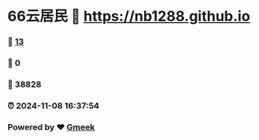 # 66云居民 :link: https://nb1288.github.io 
### :page_facing_up: [13](https://nb1288.github.io/tag.html) 
### :speech_balloon: 0 
### :hibiscus: 38828 
### :alarm_clock: 2024-11-08 16:37:54 
### Powered by :heart: [Gmeek](https://github.com/Meekdai/Gmeek)

